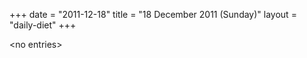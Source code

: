 +++
date = "2011-12-18"
title = "18 December 2011 (Sunday)"
layout = "daily-diet"
+++

\<no entries\>